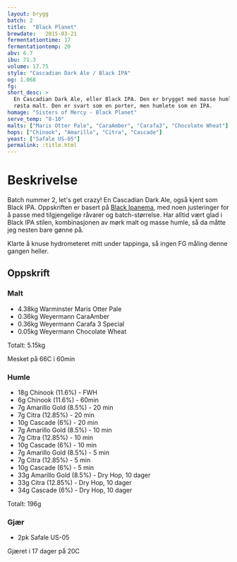 ```yaml
---
layout: brygg
batch: 2
title:  "Black Planet"
brewdate:   2015-03-21
fermentationtime: 17
fermentationtemp: 20
abv: 6.7
ibu: 71.3
volume: 17.75
style: "Cascadian Dark Ale / Black IPA"
og: 1.068
fg:
short_desc: >
  En Cascadian Dark Ale, eller Black IPA. Den er brygget med masse humle og
  røsta malt. Den er svart som en porter, men humlete som en IPA.
homage: "Sisters of Mercy - Black Planet"
serve_temp: "8-10"
malts: ["Maris Otter Pale", "CaraAmber", "Carafa3", "Chocolate Wheat"]
hops: ["Chinook", "Amarillo", "Citra", "Cascade"]
yeast: ["Safale US-05"]
permalink: :title.html
---
```

# Beskrivelse

Batch nummer 2, let's get crazy! En Cascadian Dark Ale, også kjent som Black IPA. Oppskriften er basert på [Black Ipanema](http://www.bryggselv.no/products/black-ipanema--vinner-pf-2012-nm-i-hjemmebrygging2), med noen justeringer for å passe med tilgjengelige råvarer og batch-størrelse. Har alltid vært glad i Black IPA stilen, kombinasjonen av mørk malt og masse humle, så da måtte jeg nesten bare gønne på.

Klarte å knuse hydrometeret mitt under tappinga, så ingen FG måling denne gangen
heller.

## Oppskrift

### Malt
- 4.38kg Warminster Maris Otter Pale
- 0.36kg Weyermann CaraAmber
- 0.36kg Weyermann Carafa 3 Special
- 0.05kg Weyermann Chocolate Wheat

Totalt: 5.15kg

Mesket på 66C i 60min

### Humle
- 18g Chinook (11.6%) - FWH
- 6g Chinook (11.6%) - 60min
- 7g Amarillo Gold (8.5%) - 20 min
- 7g Citra (12.85%) - 20 min
- 10g Cascade (6%) - 20 min
- 7g Amarillo Gold (8.5%) - 10 min
- 7g Citra (12.85%) - 10 min
- 10g Cascade (6%) - 10 min
- 7g Amarillo Gold (8.5%) - 5 min
- 7g Citra (12.85%) - 5 min
- 10g Cascade (6%) - 5 min
- 33g Amarillo Gold (8.5%) - Dry Hop, 10 dager
- 33g Citra (12.85%) - Dry Hop, 10 dager
- 34g Cascade (6%) - Dry Hop, 10 dager

Totalt: 196g

### Gjær

- 2pk Safale US-05

Gjæret i 17 dager på 20C
